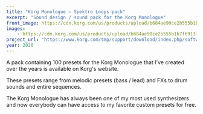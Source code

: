 ```yaml
---
title: "Korg Monologue – Spektro Loops pack"
excerpt: "Sound design / sound pack for the Korg Monologue"
front_image: https://cdn.korg.com/us/products/upload/b684ae90ce2b555b1b7f6913fd4c17c6_pc.png
images:
    - https://cdn.korg.com/us/products/upload/b684ae90ce2b555b1b7f6913fd4c17c6_pc.png
project_url: "https://www.korg.com/tmp/support/download/index.php/software/0/733/4572/?country=us&page=software&prodtype=0&prodid=733&fileid=4572"
year: 2020
---
```



A pack containing 100 presets for the Korg Monologue that I've created over the years is available on Korg's website.

These presets range from melodic presets (bass / lead) and FXs to drum sounds and entire sequences.

The Korg Monologue has always been one of my most used synthesizers and now everybody can have access to my favorite custom presets for free.
